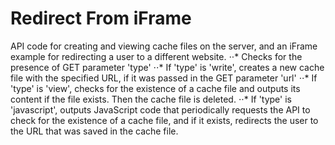 # Redirect From iFrame
API code for creating and viewing cache files on the server, and an iFrame example for redirecting a user to a different website.
⋅⋅* Checks for the presence of GET parameter 'type'
⋅⋅* If 'type' is 'write', creates a new cache file with the specified URL, if it was passed in the GET parameter 'url'
⋅⋅* If 'type' is 'view', checks for the existence of a cache file and outputs its content if the file exists. Then the cache file is deleted.
⋅⋅* If 'type' is 'javascript', outputs JavaScript code that periodically requests the API to check for the existence of a cache file, and if it exists, redirects the user to the URL that was saved in the cache file.
